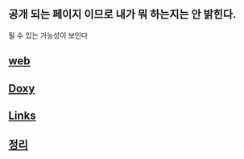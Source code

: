 ## 공개 되는 페이지 이므로 내가 뭐 하는지는 안 밝힌다.

될 수 있는 가능성이 보인다


## [web](https://LSG7.github.io/open_spiel/)

## [Doxy](html/index.html)

## [Links](links.md)

## [정리](정리.md)
